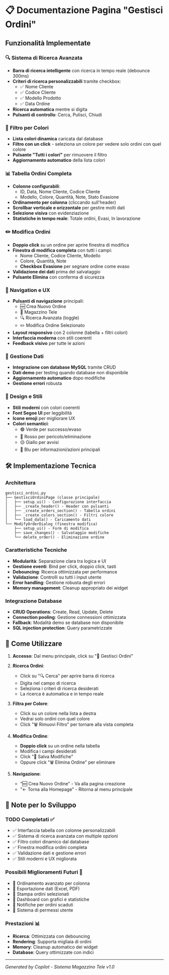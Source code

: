 # 📋 Documentazione Pagina "Gestisci Ordini"

## Funzionalità Implementate

### 🔍 **Sistema di Ricerca Avanzata**
- **Barra di ricerca intelligente** con ricerca in tempo reale (debounce 300ms)
- **Criteri di ricerca personalizzabili** tramite checkbox:
  - ✅ Nome Cliente
  - ✅ Codice Cliente  
  - ✅ Modello Prodotto
  - ✅ Data Ordine
- **Ricerca automatica** mentre si digita
- **Pulsanti di controllo**: Cerca, Pulisci, Chiudi

### 🎨 **Filtro per Colori**
- **Lista colori dinamica** caricata dal database
- **Filtro con un click** - seleziona un colore per vedere solo ordini con quel colore
- **Pulsante "Tutti i colori"** per rimuovere il filtro
- **Aggiornamento automatico** della lista colori

### 📊 **Tabella Ordini Completa**
- **Colonne configurabili**:
  - ID, Data, Nome Cliente, Codice Cliente
  - Modello, Colore, Quantità, Note, Stato Evasione
- **Ordinamento per colonna** (cliccando sull'header)
- **Scrollbar verticale e orizzontale** per gestire molti dati
- **Selezione visiva** con evidenziazione
- **Statistiche in tempo reale**: Totale ordini, Evasi, In lavorazione

### ✏️ **Modifica Ordini**
- **Doppio click** su un ordine per aprire finestra di modifica
- **Finestra di modifica completa** con tutti i campi:
  - Nome Cliente, Codice Cliente, Modello
  - Colore, Quantità, Note
  - **Checkbox Evasione** per segnare ordine come evaso
- **Validazione dei dati** prima del salvataggio
- **Pulsante Elimina** con conferma di sicurezza

### 🎯 **Navigation e UX**
- **Pulsanti di navigazione** principali:
  - 🆕 Crea Nuovo Ordine
  - 🏢 Magazzino Tele
  - 🔍 Ricerca Avanzata (toggle)
  - ✏️ Modifica Ordine Selezionato
- **Layout responsivo** con 2 colonne (tabella + filtri colori)
- **Interfaccia moderna** con stili coerenti
- **Feedback visivo** per tutte le azioni

### 💾 **Gestione Dati**
- **Integrazione con database MySQL** tramite CRUD
- **Dati demo** per testing quando database non disponibile
- **Aggiornamento automatico** dopo modifiche
- **Gestione errori** robusta

### 🎨 **Design e Stili**
- **Stili moderni** con colori coerenti
- **Font Segoe UI** per leggibilità
- **Icone emoji** per migliorare UX
- **Colori semantici**: 
  - 🟢 Verde per successo/evaso
  - 🔴 Rosso per pericolo/eliminazione
  - 🟡 Giallo per avvisi
  - 🔵 Blu per informazioni/azioni principali

## 🛠️ Implementazione Tecnica

### Architettura
```
gestisci_ordini.py
├── GestisciOrdiniPage (classe principale)
│   ├── setup_ui() - Configurazione interfaccia
│   ├── _create_header() - Header con pulsanti
│   ├── _create_orders_section() - Tabella ordini
│   ├── _create_colors_section() - Filtri colore
│   └── load_data() - Caricamento dati
└── ModifyOrderDialog (finestra modifica)
    ├── setup_ui() - Form di modifica
    ├── save_changes() - Salvataggio modifiche
    └── delete_order() - Eliminazione ordine
```

### Caratteristiche Tecniche
- **Modularità**: Separazione clara tra logica e UI
- **Gestione eventi**: Bind per click, doppio click, tasti
- **Debouncing**: Ricerca ottimizzata per performance
- **Validazione**: Controlli su tutti i input utente
- **Error handling**: Gestione robusta degli errori
- **Memory management**: Cleanup appropriato dei widget

### Integrazione Database
- **CRUD Operations**: Create, Read, Update, Delete
- **Connection pooling**: Gestione connessioni ottimizzata
- **Fallback**: Modalità demo se database non disponibile
- **SQL injection protection**: Query parametrizzate

## 🚀 Come Utilizzare

1. **Accesso**: Dal menu principale, click su "📄 Gestisci Ordini"

2. **Ricerca Ordini**:
   - Click su "🔍 Cerca" per aprire barra di ricerca
   - Digita nel campo di ricerca
   - Seleziona i criteri di ricerca desiderati
   - La ricerca è automatica e in tempo reale

3. **Filtra per Colore**:
   - Click su un colore nella lista a destra
   - Vedrai solo ordini con quel colore
   - Click "🗑️ Rimuovi Filtro" per tornare alla vista completa

4. **Modifica Ordine**:
   - **Doppio click** su un ordine nella tabella
   - Modifica i campi desiderati
   - Click "💾 Salva Modifiche"
   - Oppure click "🗑️ Elimina Ordine" per eliminare

5. **Navigazione**:
   - "🆕 Crea Nuovo Ordine" - Va alla pagina creazione
   - "← Torna alla Homepage" - Ritorna al menu principale

## 📝 Note per lo Sviluppo

### TODO Completati ✅
- ✅ Interfaccia tabella con colonne personalizzabili
- ✅ Sistema di ricerca avanzata con multiple opzioni
- ✅ Filtro colori dinamico dal database
- ✅ Finestra modifica ordini completa
- ✅ Validazione dati e gestione errori
- ✅ Stili moderni e UX migliorata

### Possibili Miglioramenti Futuri 🔄
- 🔄 Ordinamento avanzato per colonna
- 🔄 Esportazione dati (Excel, PDF)
- 🔄 Stampa ordini selezionati
- 🔄 Dashboard con grafici e statistiche
- 🔄 Notifiche per ordini scaduti
- 🔄 Sistema di permessi utente

### Prestazioni 📊
- **Ricerca**: Ottimizzata con debouncing
- **Rendering**: Supporta migliaia di ordini
- **Memory**: Cleanup automatico dei widget
- **Database**: Query ottimizzate con indici

---
*Generated by Copilot - Sistema Magazzino Tele v1.0*
